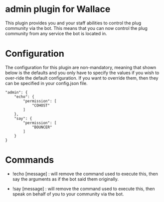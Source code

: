 # admin plugin for Wallace

This plugin provides you and your staff abilities to control the plug community via the bot. This means that you can now control the plug community from any service the bot is located in.

# Configuration

The configuration for this plugin are non-mandatory, meaning that shown below is the defaults and you only have to specify the values if you wish to over-ride the default configuration. If you want to override them, then they can be specified in your config.json file.

    "admin": {
        "echo": {
            "permission": [
                "COHOST"
            ]
        },
        "say": {
            "permission": [
                "BOUNCER"
            ]
        }
    }

# Commands

- !echo [message] : will remove the command used to execute this, then say the arguments as if the bot said them originally.

- !say [message] : will remove the command used to execute this, then speak on behalf of you to your community via the bot.